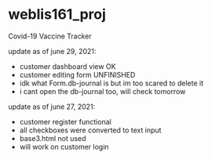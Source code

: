 # weblis161_proj
Covid-19 Vaccine Tracker

update as of june 29, 2021:
- customer dashboard view OK
- customer editing form UNFINISHED
- idk what Form.db-journal is but im too scared to delete it
- i cant open the db-journal too, will check tomorrow

update as of june 27, 2021:
- customer register functional
- all checkboxes were converted to text input
- base3.html not used
- will work on customer login

